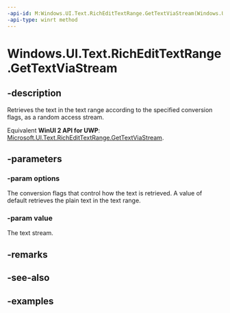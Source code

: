 ```yaml
---
-api-id: M:Windows.UI.Text.RichEditTextRange.GetTextViaStream(Windows.UI.Text.TextGetOptions,Windows.Storage.Streams.IRandomAccessStream)
-api-type: winrt method
---
```


<!-- Method syntax.
public void RichEditTextRange.GetTextViaStream(TextGetOptions options, IRandomAccessStream value)
-->

# Windows.UI.Text.RichEditTextRange.GetTextViaStream

## -description

Retrieves the text in the text range according to the specified conversion flags, as a random access stream.

Equivalent **WinUI 2 API for UWP**: [Microsoft.UI.Text.RichEditTextRange.GetTextViaStream](/windows/winui/api/microsoft.ui.text.richedittextrange.gettextviastream).

## -parameters
### -param options

The conversion flags that control how the text is retrieved. A value of default retrieves the plain text in the text range.

### -param value

The text stream.

## -remarks

## -see-also

## -examples


